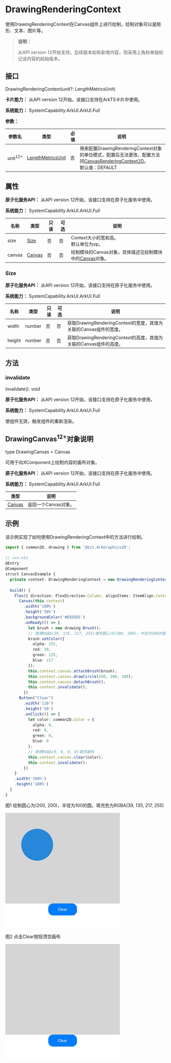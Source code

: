 # DrawingRenderingContext

使用DrawingRenderingContext在Canvas组件上进行绘制，绘制对象可以是矩形、文本、图片等。

> **说明：**
>
> 从API version 12开始支持。后续版本如有新增内容，则采用上角标单独标记该内容的起始版本。

## 接口

DrawingRenderingContext(unit?: LengthMetricsUnit)

**卡片能力：** 从API version 12开始，该接口支持在ArkTS卡片中使用。

**系统能力：** SystemCapability.ArkUI.ArkUI.Full

**参数：**

| 参数名      | 类型 | 必填   | 说明 |
| -------- | ---------------------------------------- | ---- | ---------------------------------------- |
| unit<sup>12+</sup>  | [LengthMetricsUnit](../js-apis-arkui-graphics.md#lengthmetricsunit12) | 否    | 用来配置DrawingRenderingContext对象的单位模式，配置后无法更改，配置方法同[CanvasRenderingContext2D](ts-canvasrenderingcontext2d.md#lengthmetricsunit12)。<br>默认值：DEFAULT |

## 属性

**原子化服务API：** 从API version 12开始，该接口支持在原子化服务中使用。

**系统能力：** SystemCapability.ArkUI.ArkUI.Full

| 名称       | 类型 | 只读 | 可选 | 说明 |
| ---------- | ------------ | -------------------- | ---------------------------- | ---------------------------- |
| size       | [Size](#size)    | 否 | 否 | Context大小的宽和高。<br>默认单位为vp。                                            |
| canvas     | [Canvas](../../apis-arkgraphics2d/js-apis-graphics-drawing.md#canvas) | 否 | 否 | 绘制模块的Canvas对象，具体描述见绘制模块中的[Canvas](../../apis-arkgraphics2d/js-apis-graphics-drawing.md#canvas)对象。 |

### Size

**原子化服务API：** 从API version 12开始，该接口支持在原子化服务中使用。

**系统能力：** SystemCapability.ArkUI.ArkUI.Full

| 名称 | 类型 | 只读 | 可选 | 说明 |
| ---------- | -------------- | ------ | ---------------- | ------------------------ |
| width | number | 否 | 否 | 获取DrawingRenderingContext的宽度，其值为关联的Canvas组件的宽度。 |
| height | number | 否 | 否 | 获取DrawingRenderingContext的高度，其值为关联的Canvas组件的高度。 |

## 方法

### invalidate

invalidate(): void

**原子化服务API：** 从API version 12开始，该接口支持在原子化服务中使用。

**系统能力：** SystemCapability.ArkUI.ArkUI.Full

使组件无效，触发组件的重新渲染。

## DrawingCanvas<sup>12+</sup>对象说明

type DrawingCanvas = Canvas

可用于向XComponent上绘制内容的画布对象。

**原子化服务API：** 从API version 12开始，该接口支持在原子化服务中使用。

**系统能力：** SystemCapability.ArkUI.ArkUI.Full

| 类型                  | 说明           |
| --------------------- | -------------- |
| [Canvas](../../apis-arkgraphics2d/js-apis-graphics-drawing.md#canvas) | 返回一个Canvas对象。 |

## 示例

该示例实现了如何使用DrawingRenderingContext中的方法进行绘制。

```ts
import { common2D, drawing } from '@kit.ArkGraphics2D';

// xxx.ets
@Entry
@Component
struct CanvasExample {
  private context: DrawingRenderingContext = new DrawingRenderingContext();

  build() {
    Flex({ direction: FlexDirection.Column, alignItems: ItemAlign.Center, justifyContent: FlexAlign.Center }) {
      Canvas(this.context)
        .width('100%')
        .height('50%')
        .backgroundColor('#D5D5D5')
        .onReady(() => {
          let brush = new drawing.Brush();
          // 使用RGBA(39, 135, 217, 255)填充圆心为(200, 200)，半径为100的圆
          brush.setColor({
            alpha: 255,
            red: 39,
            green: 135,
            blue: 217
          });
          this.context.canvas.attachBrush(brush);
          this.context.canvas.drawCircle(200, 200, 100);
          this.context.canvas.detachBrush();
          this.context.invalidate();
        })
      Button("Clear")
        .width('120')
        .height('50')
        .onClick(() => {
          let color: common2D.Color = {
            alpha: 0,
            red: 0,
            green: 0,
            blue: 0
          };
          // 使用RGBA(0, 0, 0, 0)填充画布
          this.context.canvas.clear(color);
          this.context.invalidate();
        })
    }
    .width('100%')
    .height('100%')
  }
}
```

图1 绘制圆心为(200, 200)，半径为100的圆，填充色为RGBA(39, 135, 217, 255)
  
  ![canvas_drawingRenderingContext](figures/canvas_drawingRenderingContext.png)

图2 点击Clear按钮清空画布

  ![canvas_drawingRenderingContextClear](figures/canvas_drawingRenderingContextClear.png)

